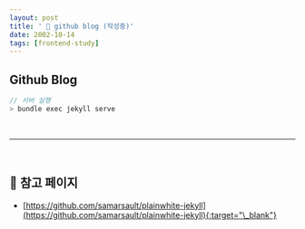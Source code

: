 ```yaml
---
layout: post
title: ' 🎊 github blog (작성중)'
date: 2002-10-14
tags: [frontend-study]
---
```


## Github Blog

```javascript
// 서버 실행
> bundle exec jekyll serve
```

<br/>

---

<br/>

## 🎫 참고 페이지

- [https://github.com/samarsault/plainwhite-jekyll](https://github.com/samarsault/plainwhite-jekyll){:target="\_blank"}
  <br/>
